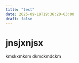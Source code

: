 ```yaml
---
title: "test"
date: 2025-09-19T19:36:20-03:00
draft: false
---
```


# jnsjxnjsx
 kmskxmksm
 dkmckmdckm
